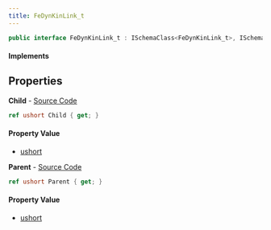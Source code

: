```yaml
---
title: FeDynKinLink_t
---
```


```csharp
public interface FeDynKinLink_t : ISchemaClass<FeDynKinLink_t>, ISchemaField, ISchemaClass, INativeHandle
```

#### Implements

## Properties

**Child** - [Source Code](https://github.com/swiftly-solution/swiftlys2/blob/master/managed/src/SwiftlyS2.Generated/Schemas/Interfaces/FeDynKinLink_t.cs#L18)

```csharp
ref ushort Child { get; }
```

#### Property Value

- [ushort](https://learn.microsoft.com/dotnet/api/system.uint16)

**Parent** - [Source Code](https://github.com/swiftly-solution/swiftlys2/blob/master/managed/src/SwiftlyS2.Generated/Schemas/Interfaces/FeDynKinLink_t.cs#L16)

```csharp
ref ushort Parent { get; }
```

#### Property Value

- [ushort](https://learn.microsoft.com/dotnet/api/system.uint16)

